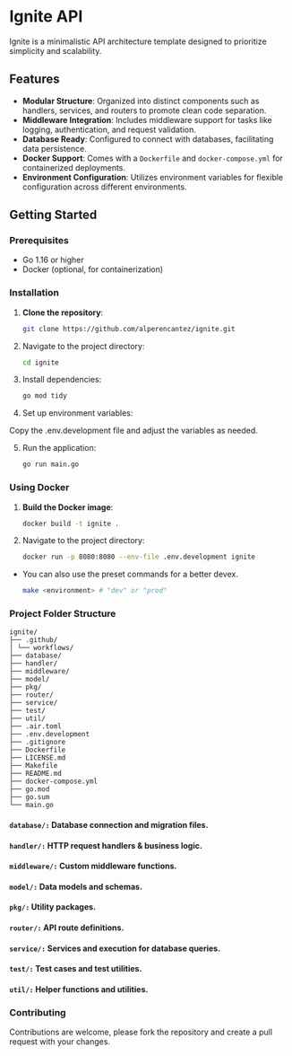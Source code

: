 # Ignite API

Ignite is a minimalistic API architecture template designed to prioritize simplicity and scalability.

## Features

- **Modular Structure**: Organized into distinct components such as handlers, services, and routers to promote clean code separation.
- **Middleware Integration**: Includes middleware support for tasks like logging, authentication, and request validation.
- **Database Ready**: Configured to connect with databases, facilitating data persistence.
- **Docker Support**: Comes with a `Dockerfile` and `docker-compose.yml` for containerized deployments.
- **Environment Configuration**: Utilizes environment variables for flexible configuration across different environments.

## Getting Started

### Prerequisites

- Go 1.16 or higher
- Docker (optional, for containerization)

### Installation

1. **Clone the repository**:

   ```bash
   git clone https://github.com/alperencantez/ignite.git
   ```

2. Navigate to the project directory:

   ```bash
   cd ignite
   ```

3. Install dependencies:

   ```bash
   go mod tidy
   ```

4. Set up environment variables:

Copy the .env.development file and adjust the variables as needed.

5. Run the application:

   ```bash
   go run main.go
   ```

### Using Docker

1. **Build the Docker image**:

   ```bash
   docker build -t ignite .
   ```

2. Navigate to the project directory:

   ```bash
   docker run -p 8080:8080 --env-file .env.development ignite
   ```

- You can also use the preset commands for a better devex.

  ```bash
  make <environment> # "dev" or "prod"
  ```

### Project Folder Structure

```
ignite/
├── .github/
│ └── workflows/
├── database/
├── handler/
├── middleware/
├── model/
├── pkg/
├── router/
├── service/
├── test/
├── util/
├── .air.toml
├── .env.development
├── .gitignore
├── Dockerfile
├── LICENSE.md
├── Makefile
├── README.md
├── docker-compose.yml
├── go.mod
├── go.sum
└── main.go
```

#### `database/:` Database connection and migration files.

#### `handler/:` HTTP request handlers & business logic.

#### `middleware/:` Custom middleware functions.

#### `model/:` Data models and schemas.

#### `pkg/:` Utility packages.

#### `router/:` API route definitions.

#### `service/:` Services and execution for database queries.

#### `test/:` Test cases and test utilities.

#### `util/:` Helper functions and utilities.

### Contributing

Contributions are welcome, please fork the repository and create a pull request with your changes.
